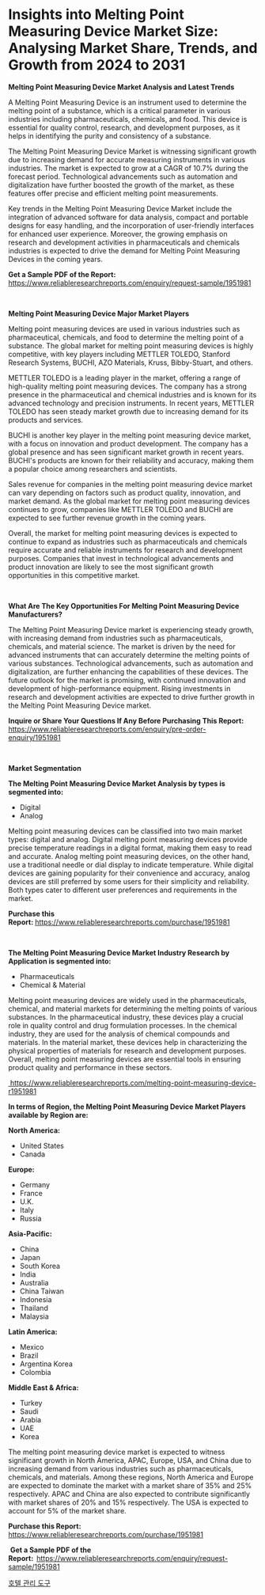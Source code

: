 <p><h1>Insights into Melting Point Measuring Device Market Size: Analysing Market Share, Trends, and Growth from 2024 to 2031</h1></p><p><strong>Melting Point Measuring Device Market Analysis and Latest Trends</strong></p>
<p><p>A Melting Point Measuring Device is an instrument used to determine the melting point of a substance, which is a critical parameter in various industries including pharmaceuticals, chemicals, and food. This device is essential for quality control, research, and development purposes, as it helps in identifying the purity and consistency of a substance.</p><p>The Melting Point Measuring Device Market is witnessing significant growth due to increasing demand for accurate measuring instruments in various industries. The market is expected to grow at a CAGR of 10.7% during the forecast period. Technological advancements such as automation and digitalization have further boosted the growth of the market, as these features offer precise and efficient melting point measurements. </p><p>Key trends in the Melting Point Measuring Device Market include the integration of advanced software for data analysis, compact and portable designs for easy handling, and the incorporation of user-friendly interfaces for enhanced user experience. Moreover, the growing emphasis on research and development activities in pharmaceuticals and chemicals industries is expected to drive the demand for Melting Point Measuring Devices in the coming years.</p></p>
<p><strong>Get a Sample PDF of the Report:&nbsp;</strong> <a href="https://www.reliableresearchreports.com/enquiry/request-sample/1951981">https://www.reliableresearchreports.com/enquiry/request-sample/1951981</a></p>
<p>&nbsp;</p>
<p><strong>Melting Point Measuring Device Major Market Players</strong></p>
<p><p>Melting point measuring devices are used in various industries such as pharmaceutical, chemicals, and food to determine the melting point of a substance. The global market for melting point measuring devices is highly competitive, with key players including METTLER TOLEDO, Stanford Research Systems, BUCHI, AZO Materials, Kruss, Bibby-Stuart, and others.</p><p>METTLER TOLEDO is a leading player in the market, offering a range of high-quality melting point measuring devices. The company has a strong presence in the pharmaceutical and chemical industries and is known for its advanced technology and precision instruments. In recent years, METTLER TOLEDO has seen steady market growth due to increasing demand for its products and services.</p><p>BUCHI is another key player in the melting point measuring device market, with a focus on innovation and product development. The company has a global presence and has seen significant market growth in recent years. BUCHI's products are known for their reliability and accuracy, making them a popular choice among researchers and scientists.</p><p>Sales revenue for companies in the melting point measuring device market can vary depending on factors such as product quality, innovation, and market demand. As the global market for melting point measuring devices continues to grow, companies like METTLER TOLEDO and BUCHI are expected to see further revenue growth in the coming years.</p><p>Overall, the market for melting point measuring devices is expected to continue to expand as industries such as pharmaceuticals and chemicals require accurate and reliable instruments for research and development purposes. Companies that invest in technological advancements and product innovation are likely to see the most significant growth opportunities in this competitive market.</p></p>
<p>&nbsp;</p>
<p><strong>What Are The Key Opportunities For Melting Point Measuring Device Manufacturers?</strong></p>
<p><p>The Melting Point Measuring Device market is experiencing steady growth, with increasing demand from industries such as pharmaceuticals, chemicals, and material science. The market is driven by the need for advanced instruments that can accurately determine the melting points of various substances. Technological advancements, such as automation and digitalization, are further enhancing the capabilities of these devices. The future outlook for the market is promising, with continued innovation and development of high-performance equipment. Rising investments in research and development activities are expected to drive further growth in the Melting Point Measuring Device market.</p></p>
<p><strong>Inquire or Share Your Questions If Any Before Purchasing This Report:</strong> <a href="https://www.reliableresearchreports.com/enquiry/pre-order-enquiry/1951981">https://www.reliableresearchreports.com/enquiry/pre-order-enquiry/1951981</a></p>
<p>&nbsp;</p>
<p><strong>Market Segmentation</strong></p>
<p><strong>The Melting Point Measuring Device Market Analysis by types is segmented into:</strong></p>
<p><ul><li>Digital</li><li>Analog</li></ul></p>
<p><p>Melting point measuring devices can be classified into two main market types: digital and analog. Digital melting point measuring devices provide precise temperature readings in a digital format, making them easy to read and accurate. Analog melting point measuring devices, on the other hand, use a traditional needle or dial display to indicate temperature. While digital devices are gaining popularity for their convenience and accuracy, analog devices are still preferred by some users for their simplicity and reliability. Both types cater to different user preferences and requirements in the market.</p></p>
<p><strong>Purchase this Report:&nbsp;</strong><a href="https://www.reliableresearchreports.com/purchase/1951981">https://www.reliableresearchreports.com/purchase/1951981</a></p>
<p>&nbsp;</p>
<p><strong>The Melting Point Measuring Device Market Industry Research by Application is segmented into:</strong></p>
<p><ul><li>Pharmaceuticals</li><li>Chemical & Material</li></ul></p>
<p><p>Melting point measuring devices are widely used in the pharmaceuticals, chemical, and material markets for determining the melting points of various substances. In the pharmaceutical industry, these devices play a crucial role in quality control and drug formulation processes. In the chemical industry, they are used for the analysis of chemical compounds and materials. In the material market, these devices help in characterizing the physical properties of materials for research and development purposes. Overall, melting point measuring devices are essential tools in ensuring product quality and performance in these sectors.</p></p>
<p><a href="https://www.reliableresearchreports.com/melting-point-measuring-device-r1951981">&nbsp;https://www.reliableresearchreports.com/melting-point-measuring-device-r1951981</a></p>
<p><strong>In terms of Region, the Melting Point Measuring Device Market Players available by Region are:</strong></p>
<p>
    <p> <strong> North America: </strong>
        <ul>
            <li>United States</li>
            <li>Canada</li>
        </ul>
        </p> 
    <p> <strong> Europe: </strong>
        <ul>
            <li>Germany</li>
            <li>France</li>
            <li>U.K.</li>
            <li>Italy</li>
            <li>Russia</li>
        </ul>
        </p> 
    <p> <strong> Asia-Pacific: </strong>
        <ul>
            <li>China</li>
            <li>Japan</li>
            <li>South Korea</li>
            <li>India</li>
            <li>Australia</li>
            <li>China Taiwan</li>
            <li>Indonesia</li>
            <li>Thailand</li>
            <li>Malaysia</li>
        </ul>
        </p> 
    <p> <strong> Latin America: </strong>
        <ul>
            <li>Mexico</li>
            <li>Brazil</li>
            <li>Argentina Korea</li>
            <li>Colombia</li>
        </ul>
        </p> 
    <p> <strong> Middle East & Africa: </strong>
        <ul>
            <li>Turkey</li>
            <li>Saudi</li>
            <li>Arabia</li>
            <li>UAE</li>
            <li>Korea</li>
        </ul>
    </p>
    </p>
<p><p>The melting point measuring device market is expected to witness significant growth in North America, APAC, Europe, USA, and China due to increasing demand from various industries such as pharmaceuticals, chemicals, and materials. Among these regions, North America and Europe are expected to dominate the market with a market share of 35% and 25% respectively. APAC and China are also expected to contribute significantly with market shares of 20% and 15% respectively. The USA is expected to account for 5% of the market share.</p></p>
<p><strong>Purchase this Report: </strong><a href="https://www.reliableresearchreports.com/purchase/1951981">https://www.reliableresearchreports.com/purchase/1951981</a></p>
<p>&nbsp;<strong>Get a Sample PDF of the Report:&nbsp;&nbsp;</strong><a href="https://www.reliableresearchreports.com/enquiry/request-sample/1951981">https://www.reliableresearchreports.com/enquiry/request-sample/1951981</a></p>
<p><strong></strong></p>
<p><p><a href="https://medium.com/@jomosley1999/%ED%98%B8%ED%85%94-%EA%B4%80%EB%A6%AC-%EB%8F%84%EA%B5%AC-%EC%8B%9C%EC%9E%A5%EC%9D%80-%EC%8B%9C%EC%9E%A5-%EC%A0%90%EC%9C%A0%EC%9C%A8-%EA%B7%9C%EB%AA%A8-%EB%B0%8F-2031%EB%85%84%EA%B9%8C%EC%A7%80-%EC%98%88%EC%83%81%EB%90%9C-%EC%98%88%EC%B8%A1%EC%97%90-%EC%B4%88%EC%A0%90%EC%9D%84-%EB%A7%9E%EC%B6%A5%EB%8B%88%EB%8B%A4-7b99651e94ec">호텔 관리 도구</a></p></p>